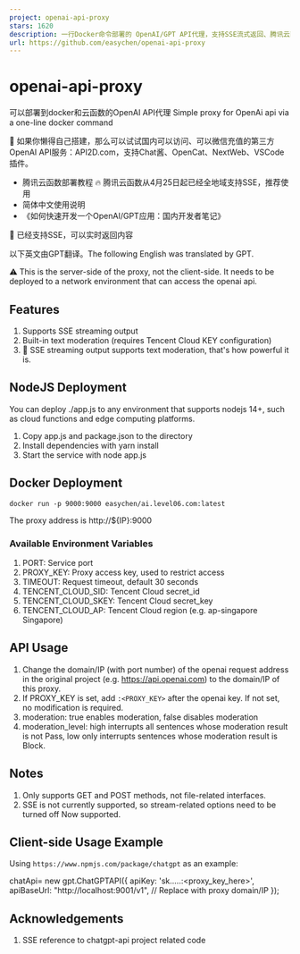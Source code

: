 ```yaml
---
project: openai-api-proxy
stars: 1620
description: 一行Docker命令部署的 OpenAI/GPT API代理，支持SSE流式返回、腾讯云函数 。Simple proxy for OpenAi api via a one-line docker command
url: https://github.com/easychen/openai-api-proxy
---
```


openai-api-proxy
================

可以部署到docker和云函数的OpenAI API代理 Simple proxy for OpenAi api via a one-line docker command

🌳 如果你懒得自己搭建，那么可以试试国内可以访问、可以微信充值的第三方OpenAI API服务：API2D.com，支持Chat酱、OpenCat、NextWeb、VSCode插件。

-   腾讯云函数部署教程 🔥 腾讯云函数从4月25日起已经全地域支持SSE，推荐使用
-   简体中文使用说明
-   《如何快速开发一个OpenAI/GPT应用：国内开发者笔记》

🎉 已经支持SSE，可以实时返回内容

以下英文由GPT翻译。The following English was translated by GPT.

⚠️ This is the server-side of the proxy, not the client-side. It needs to be deployed to a network environment that can access the openai api.

Features
--------

1.  Supports SSE streaming output
2.  Built-in text moderation (requires Tencent Cloud KEY configuration)
3.  💪 SSE streaming output supports text moderation, that's how powerful it is.

NodeJS Deployment
-----------------

You can deploy ./app.js to any environment that supports nodejs 14+, such as cloud functions and edge computing platforms.

1.  Copy app.js and package.json to the directory
2.  Install dependencies with yarn install
3.  Start the service with node app.js

Docker Deployment
-----------------

```
docker run -p 9000:9000 easychen/ai.level06.com:latest
```

The proxy address is http://${IP}:9000

### Available Environment Variables

1.  PORT: Service port
2.  PROXY\_KEY: Proxy access key, used to restrict access
3.  TIMEOUT: Request timeout, default 30 seconds
4.  TENCENT\_CLOUD\_SID: Tencent Cloud secret\_id
5.  TENCENT\_CLOUD\_SKEY: Tencent Cloud secret\_key
6.  TENCENT\_CLOUD\_AP: Tencent Cloud region (e.g. ap-singapore Singapore)

API Usage
---------

1.  Change the domain/IP (with port number) of the openai request address in the original project (e.g. https://api.openai.com) to the domain/IP of this proxy.
2.  If PROXY\_KEY is set, add `:<PROXY_KEY>` after the openai key. If not set, no modification is required.
3.  moderation: true enables moderation, false disables moderation
4.  moderation\_level: high interrupts all sentences whose moderation result is not Pass, low only interrupts sentences whose moderation result is Block.

Notes
-----

1.  Only supports GET and POST methods, not file-related interfaces.
2.  SSE is not currently supported, so stream-related options need to be turned off Now supported.

Client-side Usage Example
-------------------------

Using `https://www.npmjs.com/package/chatgpt` as an example:

chatApi\= new gpt.ChatGPTAPI({
    apiKey: 'sk.....:<proxy\_key\_here>',
    apiBaseUrl: "http://localhost:9001/v1", // Replace with proxy domain/IP
});
   

Acknowledgements
----------------

1.  SSE reference to chatgpt-api project related code
